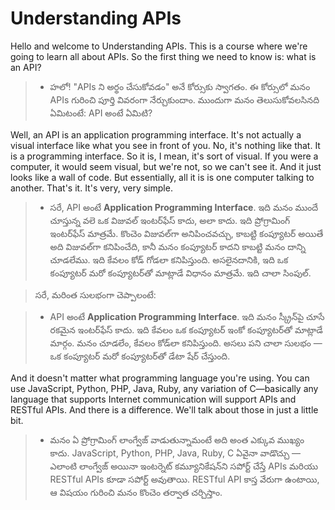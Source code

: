 # Understanding APIs

Hello and welcome to Understanding APIs. This is a course where we're going to learn all about APIs. So the first thing we need to know is: what is an API?
> - హలో! "APIs ని అర్థం చేసుకోవడం" అనే కోర్సుకు స్వాగతం. ఈ కోర్సులో మనం APIs గురించి పూర్తి వివరంగా నేర్చుకుందాం. ముందుగా మనం తెలుసుకోవలసినది ఏమిటంటే: API అంటే ఏమిటి?

Well, an API is an application programming interface. It's not actually a visual interface like what you see in front of you. No, it's nothing like that. It is a programming interface. So it is, I mean, it's sort of visual. If you were a computer, it would seem visual, but we're not, so we can't see it. And it just looks like a wall of code. But essentially, all it is is one computer talking to another. That's it. It's very, very simple.

> - సరే, API అంటే **Application Programming Interface**. ఇది మనం ముందే చూస్తున్న వలె ఒక విజువల్ ఇంటర్‌ఫేస్ కాదు, అలా కాదు. ఇది ప్రోగ్రామింగ్ ఇంటర్‌ఫేస్ మాత్రమే. కొంచెం విజువల్‌గా అనిపించవచ్చు, కాబట్టి కంప్యూటర్ అయితే అది విజువల్‌గా కనిపించేది, కానీ మనం కంప్యూటర్ కాదని కాబట్టి మనం దాన్ని చూడలేము. ఇది కేవలం కోడ్ గోడలా కనిపిస్తుంది. అసలైనదానికి, ఇది ఒక కంప్యూటర్ మరో కంప్యూటర్‌తో మాట్లాడే విధానం మాత్రమే. ఇది చాలా సింపుల్.

> సరే, మరింత సులభంగా చెప్పాలంటే:

> - API అంటే **Application Programming Interface**. ఇది మనం స్క్రీన్‌పై చూసే రకమైన ఇంటర్‌ఫేస్ కాదు. ఇది కేవలం ఒక కంప్యూటర్ ఇంకో కంప్యూటర్‌తో మాట్లాడే మార్గం. మనం చూడలేం, కేవలం కోడ్‌లా కనిపిస్తుంది. అసలు పని చాలా సులభం — ఒక కంప్యూటర్ మరో కంప్యూటర్‌తో డేటా షేర్ చేస్తుంది.


And it doesn't matter what programming language you're using. You can use JavaScript, Python, PHP, Java, Ruby, any variation of C—basically any language that supports Internet communication will support APIs and RESTful APIs. And there is a difference. We'll talk about those in just a little bit.
> - మనం ఏ ప్రోగ్రామింగ్ లాంగ్వేజ్ వాడుతున్నామంటే అది అంత ఎక్కువ ముఖ్యం కాదు. JavaScript, Python, PHP, Java, Ruby, C ఏవైనా వాడొచ్చు — ఎలాంటి లాంగ్వేజ్ అయినా ఇంటర్నెట్ కమ్యూనికేషన్‌ని సపోర్ట్ చేస్తే APIs మరియు RESTful APIs కూడా సపోర్ట్ అవుతాయి. RESTful API కాస్త వేరుగా ఉంటాయి, ఆ విషయం గురించి మనం కొంచెం తర్వాత చర్చిస్తాం.

